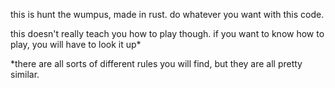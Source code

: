 this is hunt the wumpus, made in rust. do whatever you want with this code.

this doesn't really teach you how to play though. if you want to know how to play, you
will have to look it up*

*there are all sorts of different rules you will find, but they are all pretty similar.
